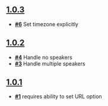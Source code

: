 
## [**1.0.3**](https://github.com/ucsf-ckm/amalgamatic-h5dcsched/issues?milestone=3&state=closed)
- [**#6**](https://github.com/ucsf-ckm/amalgamatic-h5dcsched/issues/6) Set timezone explicitly

## [**1.0.2**](https://github.com/ucsf-ckm/amalgamatic-h5dcsched/issues?milestone=2&state=closed)
- [**#4**](https://github.com/ucsf-ckm/amalgamatic-h5dcsched/issues/4) Handle no speakers
- [**#3**](https://github.com/ucsf-ckm/amalgamatic-h5dcsched/issues/3) Handle multiple speakers

## [**1.0.1**](https://github.com/ucsf-ckm/amalgamatic-h5dcsched/issues?milestone=1&state=closed)
- [**#1**](https://github.com/ucsf-ckm/amalgamatic-h5dcsched/issues/1) requires ability to set URL option

